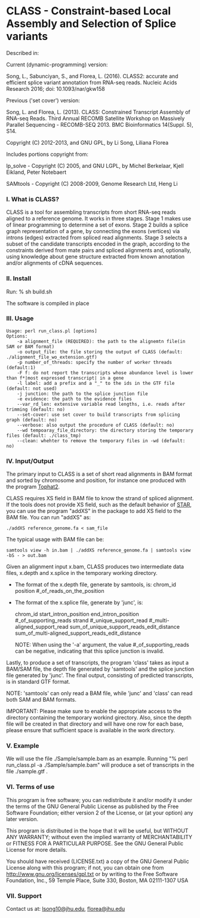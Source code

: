 CLASS - Constraint-based Local Assembly and Selection of Splice variants
========================================================================

Described in: 
 
Current (dynamic-programming) version:

Song, L., Sabunciyan, S., and Florea, L. (2016). CLASS2: accurate and efficient splice variant annotation from RNA-seq reads. Nucleic Acids Research 2016; doi: 10.1093/nar/gkw158

Previous ('set cover') version:

Song, L. and Florea, L. (2013). CLASS: Constrained Transcript Assembly of RNA-seq Reads.
Third Annual RECOMB Satellite Workshop on Massively Parallel Sequencing - RECOMB-SEQ 2013. BMC Bioinformatics 14(Suppl. 5), S14.

Copyright (C) 2012-2013, and GNU GPL, by Li Song, Liliana Florea

Includes portions copyright from:

lp_solve - Copyright (C) 2005, and GNU LGPL, by Michel Berkelaar, Kjell Eikland, Peter Notebaert

SAMtools - Copyright (C) 2008-2009, Genome Research Ltd, Heng Li

### I.   What is CLASS?

CLASS is a tool for assembling transcripts from short RNA-seq reads
aligned to a reference genome. It works in three stages. Stage 1 makes
use of linear programming to determine a set of exons.  Stage 2 builds a
splice graph representation of a gene, by connecting the exons (vertices)
via introns (edges) extracted from spliced read alignments. Stage 3
selects a subset of the candidate transcripts encoded in the graph,
according to the constraints derived from mate pairs and spliced alignments
and, optionally, using knowledge about gene structure extracted from known annotation and/or alignments of cDNA sequences.

### II. Install
Run: % sh build.sh

The software is compiled in place

### III.  Usage
	Usage: perl run_class.pl [options]
	Options:
		-a alignment_file (REQUIRED): the path to the alignemtn file(in SAM or BAM format)
		-o output_file: the file storing the output of CLASS (default: ./alignment_file_wo_extension.gtf)
		-p number_of_threads: specify the number of worker threads (default:1)
		-F f: do not report the transcripts whose abundance level is lower than f*|most expressed transcript| in a gene
		-l label: add a prefix and a "_" to the ids in the GTF file (default: not used)
		-j junction: the path to the splice junction file
		-e evidence: the path to the evidence files
		--var_rd_len: extensive variable read lengths, i.e. reads after trimming (default: no)
		--set-cover: use set cover to build transcripts from splicing graph (default: no)
		--verbose: also output the procedure of CLASS (default: no)
		--wd tempoaray_file_directory: the directory storing the temporary files (default: ./class_tmp)
		--clean: whehter to remove the temporary files in -wd (default: no)

### IV. Input/Output

The primary input to CLASS is a set of short read alignments in BAM format
and sorted by chromosome and position, for instance one produced with
the program [Tophat2](http://tophat.cbcb.umd.edu).  

CLASS requires XS field in BAM file to know the strand of spliced alignment. 
If the tools does not provide XS field, such as the default behavior of [STAR](https://github.com/alexdobin/STAR),
you can use the program "addXS" in the package to add XS field to the BAM file. You can run "addXS" as:

	./addXS reference_genome.fa < sam_file

The typical usage with BAM file can be:

	samtools view -h in.bam | ./addXS reference_genome.fa | samtools view -bS - > out.bam 

Given an alignment input x.bam, CLASS produces two intermediate data files,
x.depth and x.splice in the temporary working directory.

  * The format of the x.depth file, generate by samtools, is:
    chrom_id position #_of_reads_on_the_position

  * The format of the x.splice file, generate by 'junc', is:

     chrom_id start_intron_position end_intron_position #_of_supporting_reads strand 
        #_unique_support_read #_multi-aligned_support_read sum_of_unique_support_reads_edit_distance 
        sum_of_multi-aligned_support_reads_edit_distance 

    NOTE: When using the '-a' argument, the value #_of_supporting_reads can be
    negative, indicating that this splice junction is invalid.

Lastly, to produce a set of transcripts, the program 'class' takes as
input a BAM/SAM file, the depth file generated by 'samtools' and the splice
junction file generated by 'junc'. The final output, consisting of predicted
transcripts, is in standard GTF format.

NOTE: 'samtools' can only read a BAM file, while 'junc' and 'class' can
read both SAM and BAM formats.

IMPORTANT:
Please make sure to enable the appropriate access to the directory
containing the temporary workind girectory. Also, since the depth file will be created in
that directory and will have one row for each base, please ensure that
sufficient space is available in the work directory.

### V. Example

We will use the file ./Sample/sample.bam as an example.
Running "% perl run_class.pl -a ./Sample/sample.bam" will produce a 
set of transcripts in the file ./sample.gtf . 
 
### VI. Terms of use

This program is free software; you can redistribute it and/or modify it
under the terms of the GNU General Public License as published by the
Free Software Foundation; either version 2 of the License, or (at your
option) any later version.

This program is distributed in the hope that it will be useful,
but WITHOUT ANY WARRANTY; without even the implied warranty of
MERCHANTABILITY or FITNESS FOR A PARTICULAR PURPOSE.  See the
GNU General Public License for more details.

You should have received (LICENSE.txt) a copy of the GNU General
Public License along with this program; if not, you can obtain one from
http://www.gnu.org/licenses/gpl.txt or by writing to the Free Software
Foundation, Inc., 59 Temple Place, Suite 330, Boston, MA  02111-1307  USA
 
### VII. Support

Contact us at: lsong10@jhu.edu, florea@jhu.edu

